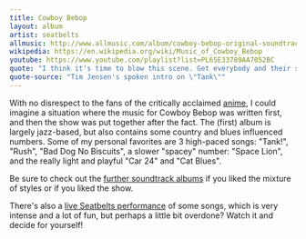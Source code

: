 ```yaml
---
title: Cowboy Bebop
layout: album
artist: seatbelts
allmusic: http://www.allmusic.com/album/cowboy-bebop-original-soundtrack-mw0000984943
wikipedia: https://en.wikipedia.org/wiki/Music_of_Cowboy_Bebop
youtube: https://www.youtube.com/playlist?list=PL65E33789AA7052BC
quote: "I think it's time to blow this scene. Get everybody and their stuff together. Okay, three, two, one let's jam!"
quote-source: "Tim Jensen's spoken intro on \"Tank\""
---
```


With no disrespect to the fans of the critically acclaimed [anime](https://en.wikipedia.org/wiki/Cowboy_Bebop), I could imagine a situation where the music for Cowboy Bebop was written first, and then the show was put together after the fact. The (first) album is largely jazz-based, but also contains some country and blues influenced numbers. Some of my personal favorites are 3 high-paced songs: "Tank!", "Rush", "Bad Dog No Biscuits", a slower "spacey" number: "Space Lion", and the really light and playful "Car 24" and "Cat Blues".

Be sure to check out the [further soundtrack albums](https://en.wikipedia.org/wiki/Music_of_Cowboy_Bebop) if you liked the mixture of styles or if you liked the show.

There's also a [live Seatbelts performance](https://www.youtube.com/watch?v=_GywG4NFado) of some songs, which is very intense and a lot of fun, but perhaps a little bit overdone? Watch it and decide for yourself!
